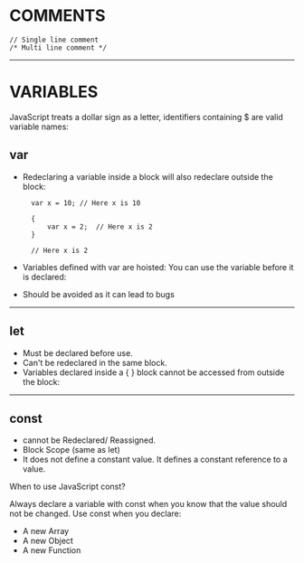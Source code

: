 # COMMENTS
    // Single line comment
    /* Multi line comment */

---
# VARIABLES

JavaScript treats a dollar sign as a letter, identifiers containing $ are valid variable names:

## var

- Redeclaring a variable inside a block will also redeclare  outside the block:

        var x = 10; // Here x is 10
        
        {
            var x = 2;  // Here x is 2
        }

        // Here x is 2

- Variables defined with var are hoisted: You can use the variable before it is declared:
- Should be avoided as it can lead to bugs
---
## let

- Must be declared before use.
- Can't be redeclared in the same block.
- Variables declared inside a { } block cannot be accessed from outside the block:

---
## const 

- cannot be Redeclared/ Reassigned.
- Block Scope (same as let)
- It does not define a constant value. It defines a constant reference to a value.

When to use JavaScript const?

Always declare a variable with const when you know that the value should not be changed.
Use const when you declare:
- A new Array
- A new Object
- A new Function


